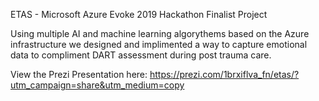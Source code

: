 ETAS - Microsoft Azure Evoke 2019 Hackathon Finalist Project

Using multiple AI and machine learning algorythems based on the Azure infrastructure we designed and implimented a way to capture emotional data to compliment DART assessment during post trauma care.

View the Prezi Presentation here: https://prezi.com/1brxiflva_fn/etas/?utm_campaign=share&utm_medium=copy
